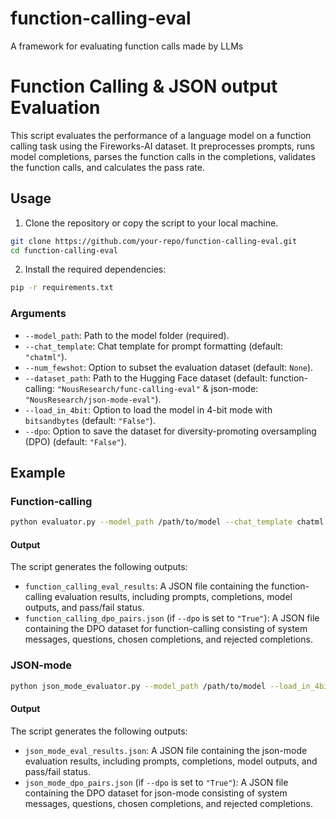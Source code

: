 # function-calling-eval
A framework for evaluating function calls made by LLMs

# Function Calling & JSON output Evaluation

This script evaluates the performance of a language model on a function calling task using the Fireworks-AI dataset. It preprocesses prompts, runs model completions, parses the function calls in the completions, validates the function calls, and calculates the pass rate.

## Usage

1. Clone the repository or copy the script to your local machine.
```bash
git clone https://github.com/your-repo/function-calling-eval.git
cd function-calling-eval
```

2. Install the required dependencies:
```bash
pip -r requirements.txt
```

### Arguments

- `--model_path`: Path to the model folder (required).
- `--chat_template`: Chat template for prompt formatting (default: `"chatml"`).
- `--num_fewshot`: Option to subset the evaluation dataset (default: `None`).
- `--dataset_path`: Path to the Hugging Face dataset (default: function-calling: `"NousResearch/func-calling-eval"` & json-mode: `"NousResearch/json-mode-eval"`).
- `--load_in_4bit`: Option to load the model in 4-bit mode with `bitsandbytes` (default: `"False"`).
- `--dpo`: Option to save the dataset for diversity-promoting oversampling (DPO) (default: `"False"`).

## Example

### Function-calling
```bash
python evaluator.py --model_path /path/to/model --chat_template chatml --num_fewshot 10 --dataset_path dataset/path --load_in_4bit True --dpo True
```
#### Output

The script generates the following outputs:
- `function_calling_eval_results`: A JSON file containing the function-calling evaluation results, including prompts, completions, model outputs, and pass/fail status.
- `function_calling_dpo_pairs.json` (if `--dpo` is set to `"True"`): A JSON file containing the DPO dataset for function-calling consisting of system messages, questions, chosen completions, and rejected completions.

### JSON-mode
```bash
python json_mode_evaluator.py --model_path /path/to/model --load_in_4bit True --dpo True
```
#### Output

The script generates the following outputs:
- `json_mode_eval_results.json`: A JSON file containing the json-mode evaluation results, including prompts, completions, model outputs, and pass/fail status.
- `json_mode_dpo_pairs.json` (if `--dpo` is set to `"True"`): A JSON file containing the DPO dataset for json-mode consisting of system messages, questions, chosen completions, and rejected completions.
